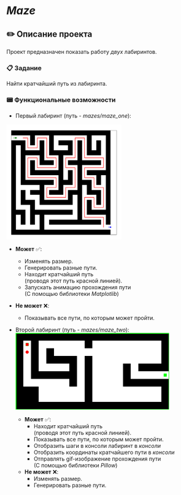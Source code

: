 # _**Maze**_


## ✏️ Описание проекта
Проект предназначен показать работу _двух_ лабиринтов.

### 📋 Задание
Найти кратчайший путь из лабиринта.

### 📟 Функциональные возможности
- Первый лабиринт (путь - _mazes/maze_one_):

<img src="images/img.png" width="300" height="300">

  - **Может** ✅: 
      - Изменять размер.
      - Генерировать разные пути.
      - Находит кратчайший путь \
        (проводя этот путь красной линией).
      - Запускать анимацию прохождения пути \
        (С помощью библиотеки _Matplotlib_)
  - **Не может** ❌:
    - Показывать все пути, по которым может пройти. 

- Второй лабиринт (путь - _mazes/maze_two_): \
![maze.gif](images%2Fmaze.gif)
  - **Может** ✅:
    - Находит кратчайший путь \
        (проводя этот путь красной линией).
    - Показывать все пути, по которым может пройти.
    - Отобразить шаги в консоли лабиринт в _консоли_
    - Отобразить координаты кратчайшего пути в _консоли_
    - Отправлять gif-изображение прохождения пути \
        (С помощью библиотеки _Pillow_)
  - **Не может** ❌:
    - Изменять размер.
    - Генерировать разные пути.
